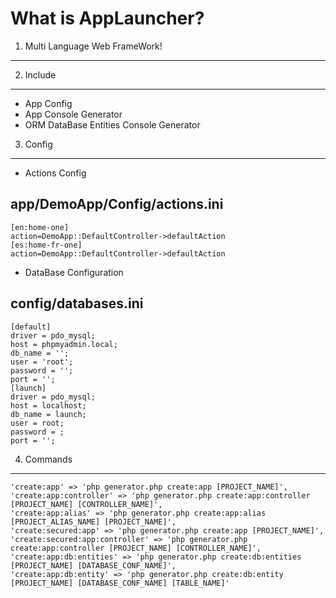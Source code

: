 What is AppLauncher?
====

1. Multi Language Web FrameWork!
------------


2. Include
------------
- App Config
- App Console Generator
- ORM DataBase Entities Console Generator

3. Config
-----------
- Actions Config

app/DemoApp/Config/actions.ini
---------------------------------

	[en:home-one]
	action=DemoApp::DefaultController->defaultAction
	[es:home-fr-one]
	action=DemoApp::DefaultController->defaultAction


- DataBase Configuration

config/databases.ini
------------------------

	[default]
    driver = pdo_mysql;
    host = phpmyadmin.local;
    db_name = '';
    user = 'root';
    password = '';
    port = '';
    [launch]
    driver = pdo_mysql;
    host = localhost;
    db_name = launch;
    user = root;
    password = ;
    port = '';

4. Commands
------------
	'create:app' => 'php generator.php create:app [PROJECT_NAME]',
	'create:app:controller' => 'php generator.php create:app:controller [PROJECT_NAME] [CONTROLLER_NAME]',
	'create:app:alias' => 'php generator.php create:app:alias [PROJECT_ALIAS_NAME] [PROJECT_NAME]',
	'create:secured:app' => 'php generator.php create:app [PROJECT_NAME]',
	'create:secured:app:controller' => 'php generator.php create:app:controller [PROJECT_NAME] [CONTROLLER_NAME]',
	'create:app:db:entities' => 'php generator.php create:db:entities [PROJECT_NAME] [DATABASE_CONF_NAME]',
	'create:app:db:entity' => 'php generator.php create:db:entity [PROJECT_NAME] [DATABASE_CONF_NAME] [TABLE_NAME]'
